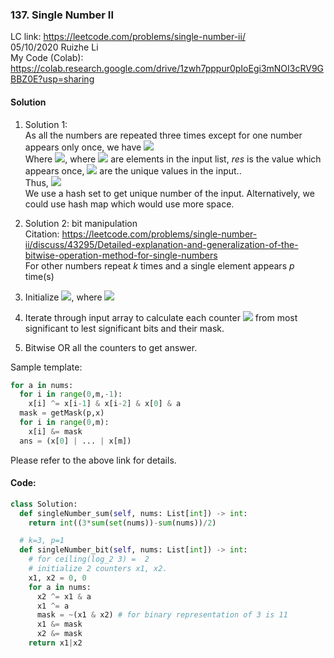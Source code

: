 ### 137. Single Number II
LC link: https://leetcode.com/problems/single-number-ii/  
05/10/2020 Ruizhe Li  
My Code (Colab): https://colab.research.google.com/drive/1zwh7pppur0pIoEgi3mNOI3cRV9GBBZ0E?usp=sharing

#### Solution
1. Solution 1:  
As all the numbers are repeated three times except for one number appears only once, we have <img src="https://render.githubusercontent.com/render/math?math=a_1+a_2+\dots+a_n = (u_1+u_2+\dots+u_k) \times 3 - 2 \times res">    
Where <img src="https://render.githubusercontent.com/render/math?math=x_1 \dots x_m = 0">, where <img src="https://render.githubusercontent.com/render/math?math=a_1 \dots a_n"> are elements in the input list, *res* is the value which appears once, <img src="https://render.githubusercontent.com/render/math?math=u_1 \dots u_k"> are the unique values in the input..  
Thus, <img src="https://render.githubusercontent.com/render/math?math=res = (\sum_{i=1}^{n} a_{i} - \sum_{i=1}^{k}u_i) / 2">    
We use a hash set to get unique number of the input. Alternatively, we could use hash map which would use more space.

1. Solution 2: bit manipulation  
Citation: https://leetcode.com/problems/single-number-ii/discuss/43295/Detailed-explanation-and-generalization-of-the-bitwise-operation-method-for-single-numbers  
For other numbers repeat *k* times and a single element appears *p* time(s)
  1. Initialize <img src="https://render.githubusercontent.com/render/math?math=x_1 \dots x_m = 0">, where <img src="https://render.githubusercontent.com/render/math?math=m= ceiling(log_2{k})">
  1. Iterate through input array to calculate each counter <img src="https://render.githubusercontent.com/render/math?math=x_i"> from most significant to lest significant bits and their mask.
  1. Bitwise OR all the counters to get answer.

Sample template:
```python
for a in nums:
  for i in range(0,m,-1):
    x[i] ^= x[i-1] & x[i-2] & x[0] & a
  mask = getMask(p,x)
  for i in range(0,m):
    x[i] &= mask
  ans = (x[0] | ... | x[m])
```
Please refer to the above link for details.

#### Code:
```python
class Solution:
  def singleNumber_sum(self, nums: List[int]) -> int:
    return int((3*sum(set(nums))-sum(nums))/2)

  # k=3, p=1
  def singleNumber_bit(self, nums: List[int]) -> int:
    # for ceiling(log_2 3) =  2
    # initialize 2 counters x1, x2. 
    x1, x2 = 0, 0
    for a in nums:
      x2 ^= x1 & a
      x1 ^= a
      mask = ~(x1 & x2) # for binary representation of 3 is 11
      x1 &= mask
      x2 &= mask
    return x1|x2
```